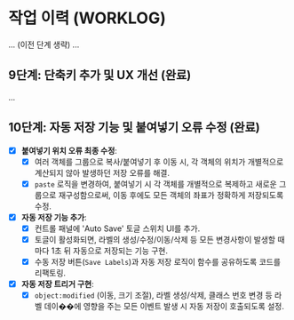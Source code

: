 # 작업 이력 (WORKLOG)

... (이전 단계 생략) ...

## 9단계: 단축키 추가 및 UX 개선 (완료)
...

## 10단계: 자동 저장 기능 및 붙여넣기 오류 수정 (완료)

- [x] **붙여넣기 위치 오류 최종 수정**:
    - [x] 여러 객체를 그룹으로 복사/붙여넣기 후 이동 시, 각 객체의 위치가 개별적으로 계산되지 않아 발생하던 저장 오류를 해결.
    - [x] `paste` 로직을 변경하여, 붙여넣기 시 각 객체를 개별적으로 복제하고 새로운 그룹으로 재구성함으로써, 이동 후에도 모든 객체의 좌표가 정확하게 저장되도록 수정.
- [x] **자동 저장 기능 추가**:
    - [x] 컨트롤 패널에 'Auto Save' 토글 스위치 UI를 추가.
    - [x] 토글이 활성화되면, 라벨의 생성/수정/이동/삭제 등 모든 변경사항이 발생할 때마다 1초 뒤 자동으로 저장되는 기능 구현.
    - [x] 수동 저장 버튼(`Save Labels`)과 자동 저장 로직이 함수를 공유하도록 코드를 리팩토링.
- [x] **자동 저장 트리거 구현**:
    - [x] `object:modified` (이동, 크기 조절), 라벨 생성/삭제, 클래스 번호 변경 등 라벨 데이��에 영향을 주는 모든 이벤트 발생 시 자동 저장이 호출되도록 설정.
